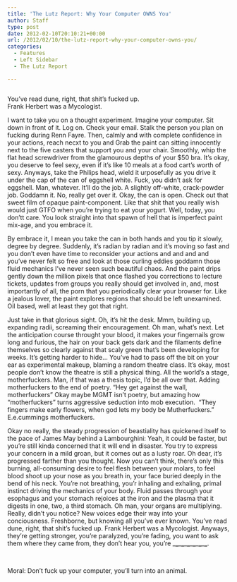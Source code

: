 ```yaml
---
title: 'The Lutz Report: Why Your Computer OWNS You'
author: Staff
type: post
date: 2012-02-10T20:10:21+00:00
url: /2012/02/10/the-lutz-report-why-your-computer-owns-you/
categories:
  - Features
  - Left Sidebar
  - The Lutz Report

---
```

<div id="attachment_1186" style="width: 310px" class="wp-caption alignright">
  <a href="http://www.reedquest.org/2012/01/the-lutz-report/lutz-report/" rel="attachment wp-att-1186"><img class="size-medium wp-image-1186" title="Lutz Report" src="https://i2.wp.com/www.reedquest.org/wp-content/uploads/2012/01/Lutz-Report-300x121.jpg?resize=300%2C121" alt="" data-recalc-dims="1" /></a>
  
  <p class="wp-caption-text">
    You’ve read dune, right, that shit’s fucked up. Frank Herbert was a Mycologist.
  </p>
</div>

I want to take you on a thought experiment. Imagine your computer. Sit down in front of it. Log on. Check your email. Stalk the person you plan on fucking during Renn Fayre. Then, calmly and with complete confidence in your actions, reach necxt to you and Grab the paint can sitting innocently next to the five casters that support you and your chair. Smoothly, whip the flat head screwdriver from the glamourous depths of your $50 bra. It’s okay, you deserve to feel sexy, even if it’s like 10 meals at a food cart’s worth of sexy. Anyways, take the Philips head, wield it urposefully as you drive it under the cap of the can of eggshell white. Fuck, you didn’t ask for eggshell. Man, whatever. It’ll do the job. A slightly off-white, crack-powder job. Goddamn it. No, really get over it. Okay, the can is open. Check out that sweet film of opaque paint-component. Like that shit that you really wish would just GTFO when you’re trying to eat your yogurt. Well, today, you don’tt care. You look straight into that spawn of hell that is imperfect paint mix-age, and you embrace it.

By embrace it, I mean you take the can in both hands and you tip it slowly, degree by degree. Suddenly, it’s radian by radian and it’s moving so fast and you don’t even have time to reconsider your actions and and and and you’ve never felt so free and look at those curling eddies goddamn those fluid mechanics I’ve never seen such beautiful chaos. And the paint drips gently down the million pixels that once flashed you corrections to lecture tickets, updates from groups you really should get involved in, and, most importantly of all, the porn that you periodically clear your browser for. Like a jealous lover, the paint explores regions that should be left unexamined. Oil based, well at least they got that right.

Just take in that glorious sight. Oh, it’s hit the desk. Mmm, building up, expanding radii, screaming their encouragement. Oh man, what’s next. Let the anticipation course throught your blood, it makes your fingernails grow long and furious, the hair on your back gets dark and the filaments define themselves so clearly against that scaly green that’s been developing for weeks. It’s getting harder to hide… You’ve had to pass off the bit on your ear as experimental makeup, blaming a random theatre class. It’s okay, most people don’t know the theatre is still a physical thing. All the world’s a stage, motherfuckers. Man, if that was a thesis topic, I’d be all over that. Adding motherfuckers to the end of poetry. “Hey get against the wall, motherfuckers” Okay maybe MGMT isn’t poetry, but amazing how “motherfuckers” turns aggressive seduction into mob execution.  “They fingers make early flowers, when god lets my body be Mutherfuckers.” E.e.cummings motherfuckers.

Okay no really, the steady progression of beastiality has quickened itself to the pace of James May behind a Lambourghini: Yeah, it could be faster, but you’re still kinda concerned that it will end in disaster. You try to express your concern in a mild groan, but it comes out as a lusty roar. Oh dear, it’s progressed farther than you thought. Now you can’t think, there’s only this burning, all-consuming desire to feel flesh between your molars, to feel blood shoot up your nose as you breath in, your face buried deeply in the bend of his neck. You’re not breathing, you’r inhaling and exhaling, primal instinct driving the mechanics of your body. Fluid passes through your esophagus and your stomach rejoices at the iron and the plasma that it digests in one, two, a third stomach. Oh man, your organs are multiplying. Really, didn’t you notice? New voices edge their way into your conciousness. Freshborne, but knowing all you’ve ever known. You’ve read dune, right, that shit’s fucked up. Frank Herbert was a Mycologist. Anyways, they’re getting stronger, you’re paralyzed, you’re fading, you want to ask them where they came from, they don’t hear you, you’re \___\___\___\___\___\___\___\___\___\___\___\___.

&nbsp;

Moral: Don’t fuck up your computer, you’ll turn into an animal.